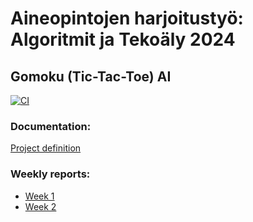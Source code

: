 # Aineopintojen harjoitustyö: Algoritmit ja Tekoäly 2024

## Gomoku (Tic-Tac-Toe) AI

[![CI](https://github.com/Tartsi/tiralabra/actions/workflows/main.yml/badge.svg)](https://github.com/Tartsi/tiralabra/actions/workflows/main.yml)

### Documentation:

[Project definition](./documentation/definition.md)

### Weekly reports:

- [Week 1](./documentation/report_week1.md)
- [Week 2](./documentation/report_week2.md)
